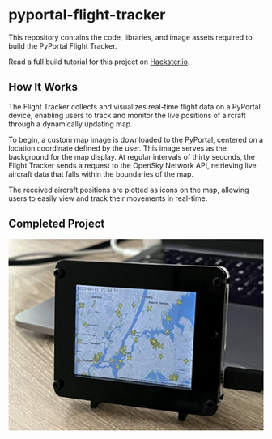 # pyportal-flight-tracker
This repository contains the code, libraries, and image assets required to build the PyPortal Flight Tracker. 

Read a full build tutorial for this project on [Hackster.io](https://www.hackster.io/rhammell/pyportal-flight-tracker-0be6b0).

## How It Works
The Flight Tracker collects and visualizes real-time flight data on a PyPortal device, enabling users to track and monitor the live positions of aircraft through a dynamically updating map.

To begin, a custom map image is downloaded to the PyPortal, centered on a location coordinate defined by the user. This image serves as the background for the map display. At regular intervals of thirty seconds, the Flight Tracker sends a request to the OpenSky Network API, retrieving live aircraft data that falls within the boundaries of the map. 

The received aircraft positions are plotted as icons on the map, allowing users to easily view and track their movements in real-time.

## Completed Project
<img src="img/flight_tracker.jpg">



